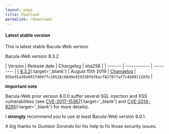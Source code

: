 ```yaml
---
layout: page
title: Download
permalink: /download/
---
```


#### Latest stable version

This is latest stable Bacula-Web version

Bacula-Web version 8.3.2

| Version | Release date | Changelog | sha256 | 
| ------- | ------------ | --------- |
| [8.3.2](https://github.com/bacula-web/bacula-web/releases/download/v8.3.2/bacula-web-8.3.2.tgz){:target='_blank'} | August 15th 2019 | [Changelog](https://github.com/bacula-web/bacula-web/releases/tag/v8.3.2) | ``05be91a30a0937d097fc20518cb849e919230f6f6acf82787faf7c4b891128fb`` |

**Important note**

Bacula-Web prior version 8.0.0 suffer several SQL injection and XSS vulnerabilities (see [CVE-2017-15367](https://www.cvedetails.com/cve/CVE-2017-15367/){:target='_blank'} and [CVE-2014-8295](https://www.cvedetails.com/cve/CVE-2014-8295/){:target='_blank'} for more details). 

I **strongly** recommend you to use at least Bacula-Web version 8.0.1.

A big thanks to *Gustavo Sorondo* for his help to fix those security issues.

